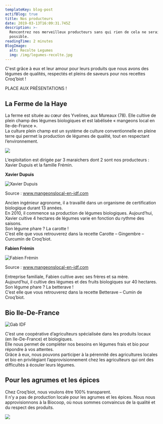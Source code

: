 ```yaml
---
templateKey: blog-post
actifBlog: true
title: Nos producteurs
date: 2019-03-13T16:09:31.745Z
description: >-
  Rencontrez nos merveilleux producteurs sans qui rien de cela ne serait
  possible. 
readingTime: 2 minutes
BlogImage:
  alt: Recolte Legumes
  img: /img/legumes-recolte.jpg
---
```

C'est grâce à eux et leur amour pour leurs produits que nous avons des légumes de qualités, respectés et pleins de saveurs pour nos recettes Croq'biot !

PLACE AUX PRÉSENTATIONS !

## La Ferme de la Haye

La ferme est située au cœur des Yvelines, aux Mureaux (78). Elle cultive de plein champ des légumes biologiques et est labélisée « mangeons local en Ile-de-France ».
 <br /> La culture plein champ est un système de culture conventionnelle en pleine terre qui permet la production de légumes de qualité, tout en respectant l’environnement.

![](/img/mangeons-locale.jpg)

L’exploitation est dirigée par 3 maraichers dont 2 sont nos producteurs : Xavier Dupuis et la famille Frémin. 

**Xavier Dupuis**

![Xavier Dupuis](/img/xavier-dupuis.jpg "Xavier Dupuis")

<p class="legende"> Source : <a href="/lien"> www.mangeonslocal-en-idf.com</a></p>

Ancien ingénieur agronome, il a travaillé dans un organisme de certification biologique durant 13 années.
 <br /> En 2010, il commence sa production de légumes biologiques. Aujourd’hui, Xavier cultive 4 hectares de légumes varie en fonction du rythme des saisons.
<br /> 
Son légume phare ? La carotte !
<br /> C’est elle que vous retrouverez dans la recette Carotte – Gingembre – Curcumin de Croq’biot.

**Fabien Frémin**

![Fabien Frémin](/img/fabien-fremin.jpg "Fabien Frémin")

<p class="legende"> Source : <a href="/lien"> www.mangeonslocal-en-idf.com</a></p>

Entreprise familiale, Fabien cultive avec ses frères et sa mère. 
<br /> Aujourd’hui, il cultive des légumes et des fruits biologiques sur 40 hectares.
 <br /> Son légume phare ? La betterave !
<br /> C’est elle que vous retrouverez dans la recette Betterave – Cumin de Croq’biot.

## 

## Bio Ile-De-France

![Gab IDF](/img/gabidf.jpg "Gab IDF")

C’est une coopérative d’agriculteurs spécialisée dans les produits locaux (en Ile-De-France) et biologiques. 
<br /> Elle nous permet de compléter nos besoins en légumes frais et bio pour répondre à vos attentes. 
<br /> Grâce à eux, nous pouvons participer à la pérennité des agricultures locales et bio en privilégiant l’approvisionnement chez les agriculteurs qui ont des difficultés à écouler leurs légumes.

## Pour les agrumes et les épices

Chez Croq’biot, nous voulons être 100% transparent.
 <br /> Il n’y a pas de production locale pour les agrumes et les épices. Nous nous approvisionnons à la Biocoop, où nous sommes convaincus de la qualité et du respect des produits.

![](/img/biocoop-logo.jpg)
